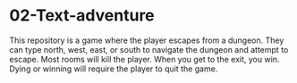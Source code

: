 # 02-Text-adventure
This repository is a game where the player escapes from a dungeon. They can type north, west, east, or south to navigate the dungeon and attempt to escape. Most rooms will kill the player. When you get to the exit, you win. Dying or winning will require the player to quit the game.